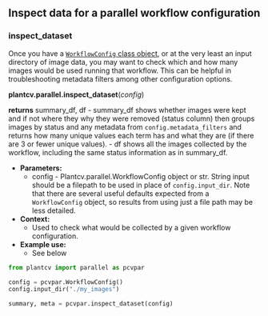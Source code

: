 ## Inspect data for a parallel workflow configuration

### inspect_dataset

Once you have a [`WorkflowConfig` class object](parallel_config.md), or at the very least an input directory of image data, you may want to check which and how many images would be used running that workflow. This can be helpful in troubleshooting metadata filters among other configuration options.

**plantcv.parallel.inspect_dataset**(*config*)

**returns** summary_df, df
	- summary_df shows whether images were kept and if not where they why they were removed (status column) then groups images by status and any metadata from `config.metadata_filters` and returns how many unique values each term has and what they are (if there are 3 or fewer unique values).
	- df shows all the images collected by the workflow, including the same status information as in summary_df.


- **Parameters:**
	- config - Plantcv.parallel.WorkflowConfig object or str. String input should be a filepath to be used in place of `config.input_dir`. Note that there are several useful defaults expected from a `WorkflowConfig` object, so results from using just a file path may be less detailed.
- **Context:**
	- Used to check what would be collected by a given workflow configuration.
- **Example use:**
	- See below

```python
from plantcv import parallel as pcvpar

config = pcvpar.WorkflowConfig()
config.input_dir("./my_images")

summary, meta = pcvpar.inspect_dataset(config)
```
